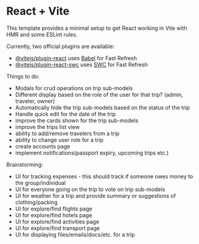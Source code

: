 # React + Vite

This template provides a minimal setup to get React working in Vite with HMR and some ESLint rules.

Currently, two official plugins are available:

- [@vitejs/plugin-react](https://github.com/vitejs/vite-plugin-react/blob/main/packages/plugin-react/README.md) uses [Babel](https://babeljs.io/) for Fast Refresh
- [@vitejs/plugin-react-swc](https://github.com/vitejs/vite-plugin-react-swc) uses [SWC](https://swc.rs/) for Fast Refresh


Things to do:
- Modals for crud operations on trip sub-models
- Different display based on the role of the user for that trip? (admin, traveler, owner)
- Automatically hide the trip sub-models based on the status of the trip
- Handle quick edit for the date of the trip
- improve the cards shown for the trip sub-models
- improve the trips list view
- ability to add/remove travelers from a trip
- ability to change user role for a trip
- create accounts page
- implement notifications(passport expiry, upcoming trips etc.)




Brainstorming:
- UI for tracking expenses - this should track if someone owes money to the group/individual
- UI for everyone going on the trip to vote on trip sub-models
- UI for weather for a trip and provide summary or suggestions of clothing/packing
- UI for explore/find flights page
- UI for explore/find hotels page
- UI for explore/find activities page
- UI for explore/find transport page
- UI for displaying files/emails/docs/etc. for a trip